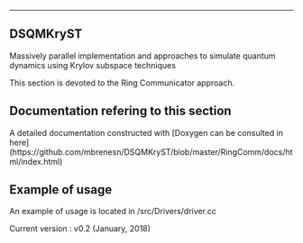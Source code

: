 <hr>
<h2>DSQMKryST</h2>

Massively parallel implementation and approaches to simulate quantum dynamics using Krylov subspace techniques

This section is devoted to the Ring Communicator approach.

<h2>Documentation refering to this section</h2>
A detailed documentation constructed with [Doxygen can be consulted in here](https://github.com/mbrenesn/DSQMKryST/blob/master/RingComm/docs/html/index.html)

<h2>Example of usage</h2>
An example of usage is located in /src/Drivers/driver.cc

Current version    : v0.2 (January, 2018)
